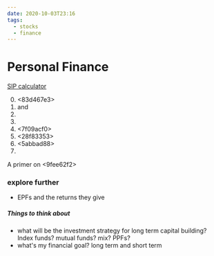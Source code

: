 ```yaml
---
date: 2020-10-03T23:16
tags: 
  - stocks
  - finance
---
```


# Personal Finance

[SIP calculator](https://sipcalculator.in/result)

0. <83d467e3>
1. <a96ff735> and <a80e11f0>
2. <c1db7f2e>
3. <bcf13081>
4. <7f09acf0>
5. <28f83353>
6. <5abbad88>
7. <a769944c>


A primer on <9fee62f2>

### explore further

- EPFs and the returns they give


##### Things to think about

- what will be the investment strategy for long term capital building?  
Index funds? mutual funds? mix? PPFs?
- what's my financial goal? long term and short term
